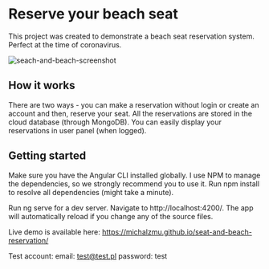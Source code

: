 # Reserve your beach seat

This project was created to demonstrate a beach seat reservation system. Perfect at the time of coronavirus.

![seach-and-beach-screenshot](https://i.imgur.com/muDmxno.jpg)

## How it works

There are two ways - you can make a reservation without login or create an account and then, reserve your seat. All the reservations are stored in the cloud database (through MongoDB). You can easily display your reservations in user panel (when logged).  

## Getting started

Make sure you have the Angular CLI installed globally. I use NPM to manage the dependencies, so we strongly recommend you to use it. Run npm install to resolve all dependencies (might take a minute).

Run ng serve for a dev server. Navigate to http://localhost:4200/. The app will automatically reload if you change any of the source files.

Live demo is available here: 
https://michalzmu.github.io/seat-and-beach-reservation/

Test account: 
email: test@test.pl
password: test
